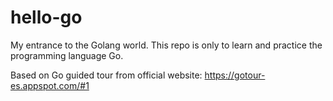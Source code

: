 # hello-go
My entrance to the Golang world. This repo is only to learn and practice the programming language Go.

Based on Go guided tour from official website: https://gotour-es.appspot.com/#1
